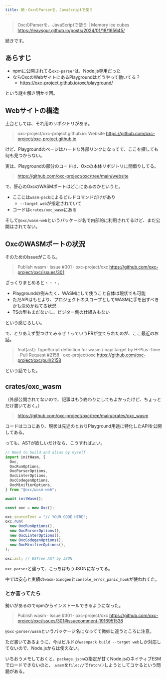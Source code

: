 ```yaml
---
title: 続・OxcのParserを、JavaScriptで使う
---
```


> OxcのParserを、JavaScriptで使う | Memory ice cubes
> https://leaysgur.github.io/posts/2024/01/18/165645/

続きです。

## あらすじ

- npmに公開されてる`oxc-parser`は、Node.js専用だった
- ならOxcのWebサイトにあるPlaygroundはどうやって動いてる？
  - https://oxc-project.github.io/oxc/playground/

という謎を解き明かす回。

## Webサイトの構造

土台としては、それ用のリポジトリがある。

> oxc-project/oxc-project.github.io: Website
> https://github.com/oxc-project/oxc-project.github.io

けど、Playgroundのページはハードな外部リンクになってて、ここを探しても何も見つからない。

実は、Playgroundの部分のコードは、Oxcの本体リポジトリに間借りしてる。

> https://github.com/oxc-project/oxc/tree/main/website

で、肝心のOxcのWASMポートはどこにあるのかというと。

- ここには`wasm-pack`によるビルドコマンドだけがあり
  - `--target web`が指定されていて
- コードは`crates/oxc_wasm`にある

そして`@oxc/wasm-web`というパッケージ名で内部的に利用されてるけど、まだ公開はされてない。

## OxcのWASMポートの状況

そのためのIssueがこちら。

> Publish wasm · Issue #301 · oxc-project/oxc
> https://github.com/oxc-project/oxc/issues/301

ざっくりまとめると・・・、

- Playgroundの例みたく、WASMにして使うこと自体は現状でも可能
- ただAPIはもとより、プロジェクトのスコープとしてWASMに手を出すべきかも決めかねてる状況
- TSの型もまだないし、ビジター側の仕組みもない

という感じらしい。

で、とりあえず型つけてみるぜ！っていうPRが立てられたのが、ここ最近のお話。

> feat(ast): TypeScript definition for wasm / napi target by H-Plus-Time · Pull Request #2158 · oxc-project/oxc
> https://github.com/oxc-project/oxc/pull/2158

という話でした。

## crates/oxc_wasm

（外部公開されてないので、記事はもう終わりにしてもよかったけど、ちょっとだけ書いておく。）

> https://github.com/oxc-project/oxc/tree/main/crates/oxc_wasm

コードはココにあり、現状は先述のとおりPlayground用途に特化したAPIを公開してある。

っても、ASTが欲しいだけなら、こうすればよい。

```js
// Need to build and alias by myself
import initWasm, {
  Oxc,
  OxcRunOptions,
  OxcParserOptions,
  OxcLinterOptions,
  OxcCodegenOptions,
  OxcMinifierOptions,
} from "@oxc/wasm-web";

await initWasm();

const oxc = new Oxc();

oxc.sourceText = "// YOUR CODE HERE";
oxc.run(
  new OxcRunOptions(),
  new OxcParserOptions(),
  new OxcLinterOptions(),
  new OxcCodegenOptions(),
  new OxcMinifierOptions(),
);

oxc.ast; // ESTree AST by JSON
```

`oxc-parser`と違って、こっちはもうJSONになってる。

中では安心と実績の`wasm-bindgen`と`console_error_panic_hook`が使われてた。

### とか言ってたら

勢いがあるのでnpmからインストールできるようになった。

> Publish wasm · Issue #301 · oxc-project/oxc
> https://github.com/oxc-project/oxc/issues/301#issuecomment-1916951538

`@oxc-parser/wasm`というパッケージ名になってて微妙に違うところに注意。

ただ書いてあるように、今はビルドが`wasmpack build --target web`しか対応してないので、Node.jsからは使えない。

いちおうメモしておくと、`package.json`の指定が甘くNode.jsのネイティブESMでロードできないのと、`.wasm`を`file://`で`fetch()`しようとしてコケるという問題がある。
